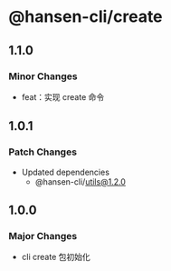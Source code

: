 # @hansen-cli/create

## 1.1.0

### Minor Changes

- feat：实现 create 命令

## 1.0.1

### Patch Changes

- Updated dependencies
  - @hansen-cli/utils@1.2.0

## 1.0.0

### Major Changes

- cli create 包初始化
